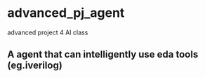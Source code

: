 # advanced_pj_agent
advanced project 4 AI class
## A agent that can intelligently use eda tools (eg.iverilog)
